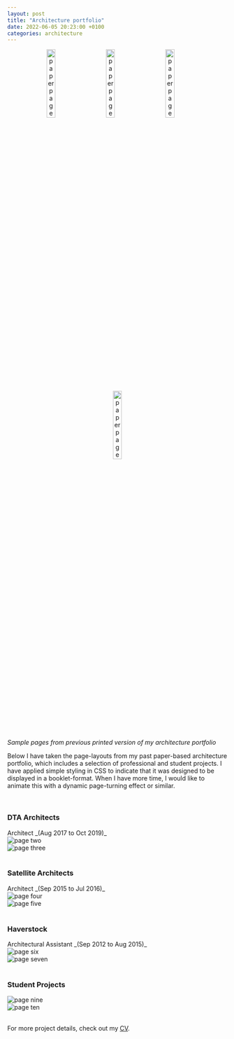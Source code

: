 ```yaml
---
layout: post
title: "Architecture portfolio"
date: 2022-06-05 20:23:00 +0100
categories: architecture
---
```


<p style="text-align: center;">
  <img alt="paper page 01" src="../../../../public/pages/Arch-portfolio-paper-01.jpg" width="20%">
&nbsp; &nbsp; &nbsp; &nbsp;
  <img alt="paper page 02" src="../../../../public/pages/Arch-portfolio-paper-02.jpg" width="20%">
  &nbsp; &nbsp; &nbsp; &nbsp;
  <img alt="paper page 03" src="../../../../public/pages/Arch-portfolio-paper-03.jpg" width="20%">
  &nbsp; &nbsp; &nbsp; &nbsp;
  <img alt="paper page 04" src="../../../../public/pages/Arch-portfolio-paper-04.jpg" width="20%">
</p>

_Sample pages from previous printed version of my architecture portfolio_


Below I have taken the page-layouts from my past paper-based architecture portfolio, which includes a selection of professional and student projects. I have applied simple styling in CSS to indicate that it was designed to be displayed in a booklet-format. When I have more time, I would like to animate this with a dynamic page-turning effect or similar.

<br>

<h3>DTA Architects</h3>
Architect _(Aug 2017 to Oct 2019)_
  <div class="card pink">
    <img src="../../../../public/pages/02.png" alt="page two" />
  </div>

  <div class="card pink">
    <img src="../../../../public/pages/03.png" alt="page three" />
  </div>

<br>

<h3>Satellite Architects</h3> 
Architect _(Sep 2015 to Jul 2016)_
  <div class="card pink">
    <img src="../../../../public/pages/04.png" alt="page four" />
  </div>

  <div class="card pink">
    <img src="../../../../public/pages/05.png" alt="page five" />
  </div>

<br>

<h3>Haverstock</h3>
Architectural Assistant _(Sep 2012 to Aug 2015)_
  <div class="card pink">
    <img src="../../../../public/pages/06.png" alt="page six" />
  </div>

  <div class="card pink">
    <img src="../../../../public/pages/07.png" alt="page seven" />
  </div>

<br>

<h3>Student Projects</h3>

  <div class="card pink">
    <img src="../../../../public/pages/09.png" alt="page nine" />
  </div>

  <div class="card pink">
    <img src="../../../../public/pages/10.png" alt="page ten" />
  </div>

<br>

For more project details, check out my [CV](https://mmguinness.github.io/portfolio/CV/#employment).
